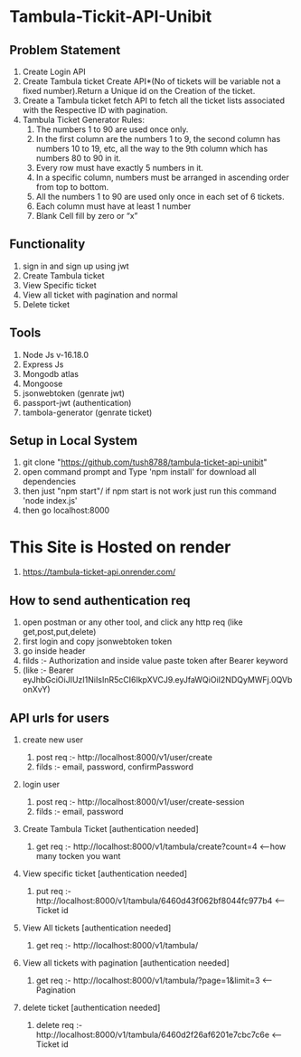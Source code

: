 # Tambula-Tickit-API-Unibit
 
## Problem Statement 
1. Create Login API
2. Create Tambula ticket Create API*(No of tickets will be variable not a fixed number).Return a Unique id on the   Creation of the ticket.
3. Create a Tambula ticket fetch API to fetch all the ticket lists associated with the Respective ID with pagination.
4. Tambula Ticket Generator Rules:
    1. The numbers 1 to 90 are used once only.
    2. In the first column are the numbers 1 to 9, the second column has numbers 10 to 19, etc, all the way to the 9th column which has numbers 80 to 90 in it.
    3. Every row must have exactly 5 numbers in it.
    4. In a specific column, numbers must be arranged in ascending order from top to bottom.
    5. All the numbers 1 to 90 are used only once in each set of 6 tickets.
    6. Each column must have at least 1 number
    7. Blank Cell fill by zero or “x”

## Functionality 

1. sign in and sign up using jwt
2. Create Tambula ticket
3. View Specific ticket
4. View all ticket with pagination and normal
5. Delete ticket

## Tools
1. Node Js v-16.18.0
2. Express Js
3. Mongodb atlas
4. Mongoose
5. jsonwebtoken (genrate jwt)
6. passport-jwt (authentication)
7. tambola-generator (genrate ticket)


## Setup in Local System

1. git clone "https://github.com/tush8788/tambula-ticket-api-unibit"
2. open command prompt and Type 'npm install' for download all dependencies
3. then just "npm start"/ if npm start is not work just run this command 'node index.js'
4. then go localhost:8000


# This Site is Hosted on render 
1. https://tambula-ticket-api.onrender.com/



## How to send authentication req
1. open postman or any other tool, and click any http req (like get,post,put,delete)
2. first login and copy jsonwebtoken token
3. go inside header 
4. filds :- Authorization and inside value paste token after Bearer keyword 
5. (like :- Bearer eyJhbGciOiJIUzI1NiIsInR5cCI6IkpXVCJ9.eyJfaWQiOiI2NDQyMWFj.0QVbonXvY) 


## API urls for users 
1. create new user
    1. post req :- http://localhost:8000/v1/user/create
    2. filds :- email, password, confirmPassword

2. login user
    1. post req :- http://localhost:8000/v1/user/create-session
    2. filds :- email, password

3. Create Tambula Ticket [authentication needed]
    1. get req :- http://localhost:8000/v1/tambula/create?count=4 <--how many tocken you want
    
4. View specific ticket [authentication needed]
    1. put req :-http://localhost:8000/v1/tambula/6460d43f062bf8044fc977b4 <-- Ticket id

5. View All tickets [authentication needed]
    1. get req :- http://localhost:8000/v1/tambula/
    

6. View all tickets with pagination [authentication needed]
   1. get req :- http://localhost:8000/v1/tambula/?page=1&limit=3 <-- Pagination

8. delete ticket [authentication needed]
    1. delete req :- http://localhost:8000/v1/tambula/6460d2f26af6201e7cbc7c6e <--Ticket id</b>
